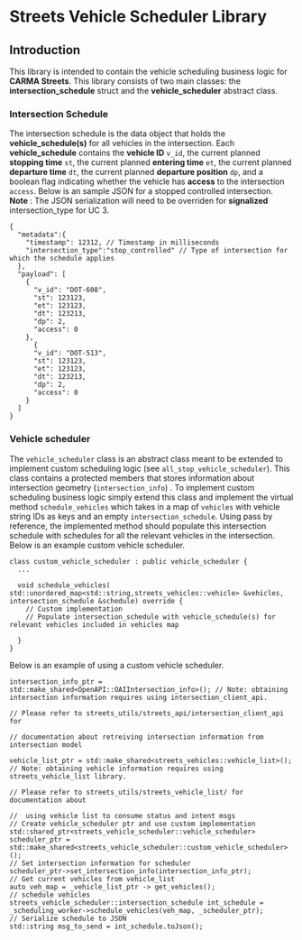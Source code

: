 # Streets Vehicle Scheduler Library

## Introduction
This library is intended to contain the vehicle scheduling business logic for **CARMA Streets**. This library consists of two main classes: the **intersection_schedule** struct and the **vehicle_scheduler** abstract class.

### Intersection Schedule 
The intersection schedule is the data object that holds the **vehicle_schedule(s)** for all vehicles in the intersection. Each **vehicle_schedule** contains the **vehicle ID** `v_id`, the current planned **stopping time** `st`, the current planned **entering time** `et`, the current planned **departure time** `dt`, the current planned **departure position** `dp`, and a boolean flag indicating whether the vehicle has **access** to the intersection `access`. Below is an sample JSON for a stopped controlled intersection. 
**Note** : The JSON serialization will need to be overriden for **signalized** intersection_type for UC 3.
```
{
  "metadata":{
    "timestamp": 12312, // Timestamp in milliseconds 
    "intersection_type":"stop_controlled" // Type of intersection for which the schedule applies
  },
  "payload": [
    {
      "v_id": "DOT-608",
      "st": 123123,
      "et": 123123,
      "dt": 123213,
      "dp": 2,
      "access": 0
    },
      {
      "v_id": "DOT-513",
      "st": 123123,
      "et": 123123,
      "dt": 123213,
      "dp": 2,
      "access": 0
    }
  ]  
}
```
### Vehicle scheduler
The `vehicle_scheduler` class is an abstract class meant to be extended to implement custom scheduling logic (see `all_stop_vehicle_scheduler`). This class contains a protected members that stores information about intersection geometry (`intersection_info`) . To implement custom scheduling business logic simply extend this class and implement the virtual method `schedule_vehicles` which takes in a map of `vehicles` with vehicle string IDs as keys and an empty `intersection_schedule`. Using pass by reference, the implemented method should populate this intersection schedule with schedules for all the relevant vehicles in the intersection. Below is an example custom vehicle scheduler.

```
class custom_vehicle_scheduler : public vehicle_scheduler {
  ...

  void schedule_vehicles( std::unordered_map<std::string,streets_vehicles::vehicle> &vehicles, intersection_schedule &schedule) override {
    // Custom implementation
    // Populate intersection_schedule with vehicle_schedule(s) for relevant vehicles included in vehicles map

  }
}
```

Below is an example of using a custom vehicle scheduler.
```
intersection_info_ptr = std::make_shared<OpenAPI::OAIIntersection_info>(); // Note: obtaining intersection information requires using intersection_client_api.
                                                                           // Please refer to streets_utils/streets_api/intersection_client_api for 
                                                                           // documentation about retreiving intersection information from intersection model

vehicle_list_ptr = std::make_shared<streets_vehicles::vehicle_list>();     // Note: obtaining vehicle information requires using streets_vehicle_list library.
                                                                           // Please refer to streets_utils/streets_vehicle_list/ for documentation about 
                                                                           //  using vehicle list to consume status and intent msgs
// Create vehicle_scheduler ptr and use custom implementation
std::shared_ptr<streets_vehicle_scheduler::vehicle_scheduler> scheduler_ptr = std::make_shared<streets_vehicle_scheduler::custom_vehicle_scheduler>();
// Set intersection information for scheduler
scheduler_ptr->set_intersection_info(intersection_info_ptr);
// Get current vehicles from vehicle_list
auto veh_map = _vehicle_list_ptr -> get_vehicles();
// schedule vehicles
streets_vehicle_scheduler::intersection_schedule int_schedule = _scheduling_worker->schedule_vehicles(veh_map, _scheduler_ptr);
// Serialize schedule to JSON
std::string msg_to_send = int_schedule.toJson();


```
